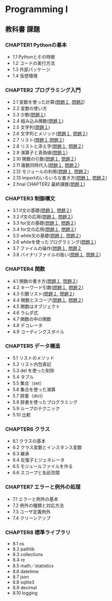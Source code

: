 # Programming I

## 教科書 課題

### CHAPTER1 Pythonの基本
* 1.1 Pythonとその特徴
* 1.2 コードの実行方法
* 1.3 外部パッケージ
* 1.4 仮想環境

### CHAPTER2 プログラミング入門
* 2.1 変数を使った計算([問題１](CHAPTER02/Q2_1_1.py), [問題2](CHAPTER02/Q2_1_2.py))
* 2.2 変数の使い方 
* 2.3 少数([問題１](CHAPTER02/Q2_3_1.py))
* 2.4 組み込み関数([問題１](CHAPTER02/Q2_4_1.py)) 
* 2.5 文字列([問題１](CHAPTER02/Q2_5_2.py)) 
* 2.6 文字列とメソッド([問題１](CHAPTER02/Q2_6_1.py), [問題２](CHAPTER02/Q2_6_2.py)) 
* 2.7 リスト([問題１](CHAPTER02/Q2_7_1.py),[問題２](CHAPTER02/Q2_7_2.py)) 
* 2.8 リストと添え字([問題１](CHAPTER02/Q2_8_1.py), [問題２](CHAPTER02/Q2_8_2.py)) 
* 2.9 演算子と真偽値([問題１](CHAPTER02/Q2_9_1.py)) 
* 2.10 関数の引数([問題１](CHAPTER02/Q2_10_1_.py), [問題２](CHAPTER02/Q2_10_2_.py)) 
* 2.11 複数同時代入([問題１](CHAPTER02/Q2_11_1.py), [問題２](CHAPTER02/Q2_11_2.py)) 
* 2.12 モジュールの利用([問題１](CHAPTER02/Q2_12_1.py), [問題２](CHAPTER02/Q2_12_2.py)) 
* 2.13 importのいろいろな書き方([問題１](CHAPTER02/Q2_13_1.py), [問題２](CHAPTER02/Q2_13_2.py))
* 2.final CHAPTER2 最終課題([問題１](CHAPTER02/Q2_final.py))


### CHAPTER3 制御構文
* 3.1 if文の基礎([問題１](CHAPTER03/Q3_1_1.py), [問題２](CHAPTER03/Q3_1_2.py))
* 3.2 if文の応用([問題１](CHAPTER03/Q3_2.py), [問題２](CHAPTER03/Q3_2_2.py))
* 3.3 for文の基礎([問題１](CHAPTER03/Q3_3_1.py), [問題２](CHAPTER03/Q3_3_2.py))
* 3.4 for文の応用([問題１](CHAPTER03/Q3_4_1.py), [問題２](CHAPTER03/Q3_4_2.py))
* 3.5 while文の基礎([問題１](CHAPTER03/Q3_5_1.py), [問題２](CHAPTER03/Q3_5_2.py))
* 3.6 whileを使ったプログラミング([問題１](CHAPTER03/Q3_6_1.py))
* 3.7 ファイルの操作([問題１](CHAPTER03/Q3_7_1.py), [問題２](CHAPTER03/Q3_7_2.py) 
* 3.8 バイナリファイルの扱い([問題１](CHAPTER03/Q3_8_1.py), [問題２](CHAPTER03/Q3_8_2.py))

### CHAPTER4 関数
* 4.1 関数の書き方([問題１](CHAPTER4/Q4_1_1.py), [問題２](CHAPTER4/Q4_1_2.py))
* 4.2 キーワード引数([問題１](CHAPTER4/Q4_2_1.py), [問題２](CHAPTER4/Q4_2_2.py))
* 4.3 引数リスト([問題１](CHAPTER4/Q4_3_1.py), [問題２](CHAPTER4/Q4_3_2.py))
* 4.4 関数とスコープ([問題１](CHAPTER4/Q4_4_1.py), [問題２](CHAPTER4/Q4_4_2.py))
* 4.5 関数はオブジェクト
* 4.6 ラムダ式
* 4.7 関数の中の関数
* 4.8 デコレータ
* 4.9 コーディングスタイル

### CHAPTER5 データ構造
* 5.1 リストのメソッド
* 5.2 リスト内包表記
* 5.3 del を使った削除
* 5.4 タプル
* 5.5 集合（set）
* 5.6 集合を使った演算
* 5.7 辞書（dict）
* 5.8 辞書を使ったプログラミング
* 5.9 ループのテクニック
* 5.10 比較

### CHAPTER6 クラス
* 6.1 クラスの基本
* 6.2 クラス変数とインスタンス変数
* 6.3 継承
* 6.4 反復子とジェネレータ
* 6.5 モジュールファイルを作る
* 6.6 スコープと名前空間

### CHAPTER7 エラーと例外の処理
* 7.1 エラーと例外の基本
* 7.2 例外の種類と対応方法
* 7.3 ユーザ定義例外
* 7.4 クリーンアップ

### CHAPTER8 標準ライブラリ
* 8.1 os
* 8.2 pathlib
* 8.3 collections
* 8.4 re
* 8.5 math／statistics
* 8.6 datetime
* 8.7 json
* 8.8 sqlite3
* 8.9 decimal
* 8.10 logging 
